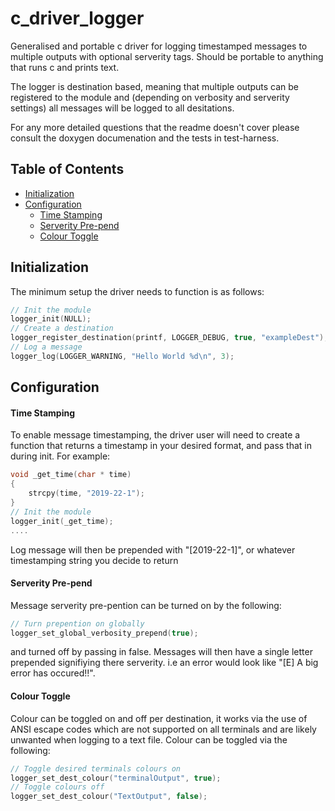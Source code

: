 # c_driver_logger
Generalised and portable c driver for logging timestamped messages to multiple outputs with optional serverity tags. Should be portable to anything that runs c and prints text. 

The logger is destination based, meaning that multiple outputs can be registered to the module 
and (depending on verbosity and serverity settings) all messages will be logged to all desitations. 

For any more detailed questions that the readme doesn't cover please consult the doxygen documenation and the 
tests in test-harness. 

## Table of Contents
- [Initialization](#init)
- [Configuration](#config)
    - [Time Stamping](#ts)
    - [Serverity Pre-pend ](#spp)
    - [Colour Toggle](#ct)
## Initialization
The minimum setup the driver needs to function is as follows:
```C
// Init the module
logger_init(NULL);
// Create a destination 
logger_register_destination(printf, LOGGER_DEBUG, true, "exampleDest");
// Log a message 
logger_log(LOGGER_WARNING, "Hello World %d\n", 3);
```
## Configuration
#### Time Stamping 
To enable message timestamping, the driver user will need to create a function that returns a timestamp in your desired 
format, and pass that in during init. For example:
```C
void _get_time(char * time)
{
    strcpy(time, "2019-22-1");
}
// Init the module
logger_init(_get_time);
....
```
Log message will then be prepended with "[2019-22-1]", or whatever timestamping string you decide to return
#### Serverity Pre-pend 
Message serverity pre-pention can be turned on by the following:
```C
// Turn prepention on globally 
logger_set_global_verbosity_prepend(true);
```
and turned off by passing in false. Messages will then have a single letter prepended signifiying there serverity. i.e 
an error would look like "[E] A big error has occured!!". 

#### Colour Toggle 
Colour can be toggled on and off per destination, it works via the use of ANSI escape codes which are not supported on all terminals and are likely unwanted when logging to a text file. Colour can be toggled via the following:
```C
// Toggle desired terminals colours on
logger_set_dest_colour("terminalOutput", true);
// Toggle colours off 
logger_set_dest_colour("TextOutput", false);
```


